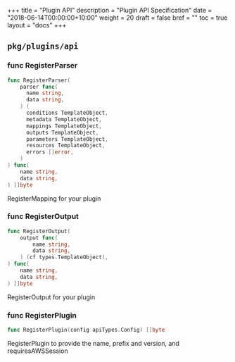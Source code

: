+++
title = "Plugin API"
description = "Plugin API Specification"
date = "2018-06-14T00:00:00+10:00"
weight = 20
draft = false
bref = ""
toc = true
layout  = "docs"
+++


## `pkg/plugins/api`

### func RegisterParser

```go
func RegisterParser(
    parser func(
      name string,
      data string,
    ) (
      conditions TemplateObject,
      metadata TemplateObject,
      mappings TemplateObject,
      outputs TemplateObject,
      parameters TemplateObject,
      resources TemplateObject,
      errors []error,
    )
) func(
    name string,
    data string,
) []byte
```

RegisterMapping for your plugin

### func RegisterOutput

```go
func RegisterOutput(
    output func(
        name string,
        data string,
    ) (cf types.TemplateObject),
) func(
    name string,
    data string,
) []byte
```

RegisterOutput for your plugin

### func RegisterPlugin

```go
func RegisterPlugin(config apiTypes.Config) []byte
```

RegisterPlugin to provide the name, prefix and version, and requiresAWSSession
